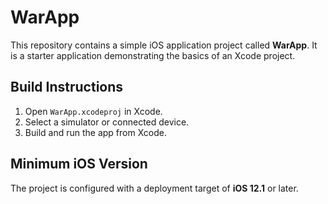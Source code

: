 # WarApp

This repository contains a simple iOS application project called **WarApp**.
It is a starter application demonstrating the basics of an Xcode project.

## Build Instructions

1. Open `WarApp.xcodeproj` in Xcode.
2. Select a simulator or connected device.
3. Build and run the app from Xcode.

## Minimum iOS Version

The project is configured with a deployment target of **iOS 12.1** or later.
